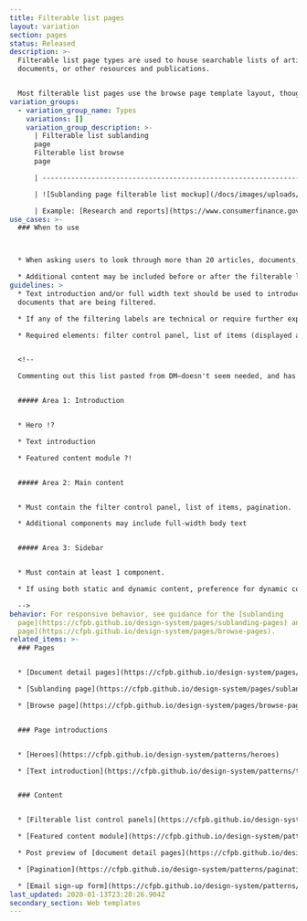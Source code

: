 ```yaml
---
title: Filterable list pages
layout: variation
section: pages
status: Released
description: >-
  Filterable list page types are used to house searchable lists of articles,
  documents, or other resources and publications.


  Most filterable list pages use the browse page template layout, though in rare cases they can be housed on a sublanding page template layout. The filterable list itself is composed of post preview components that link to individual document detail pages.
variation_groups:
  - variation_group_name: Types
    variations: []
    variation_group_description: >-
      | Filterable list sublanding
      page                                                                  |
      Filterable list browse
      page                                                                       |

      | ------------------------------------------------------------------------------------------------ | ------------------------------------------------------------------------------------------------- |

      | ![Sublanding page filterable list mockup](/docs/images/uploads/filterable-list-sublanding-wireframe.png)                                                                                                 | ![Browse page filterable list mockup](/docs/images/uploads/filterable-list-browse-wireframe.png)                  |

      | Example: [Research and reports](https://www.consumerfinance.gov/data-research/research-reports/) | Example: [Final rules](https://www.consumerfinance.gov/policy-compliance/rulemaking/final-rules/) |
use_cases: >-
  ### When to use



  * When asking users to look through more than 20 articles, documents, or resources.

  * Additional content may be included before or after the filterable list, but it is not encouraged. The filterable list should be the focus of the page.
guidelines: >
  * Text introduction and/or full width text should be used to introduce the
  documents that are being filtered.

  * If any of the filtering labels are technical or require further explanation (such as categories), a full width text element can be placed above the filter control panel to provide further explanation.

  * Required elements: filter control panel, list of items (displayed as post preview items) and pagination.


  <!--

  Commenting out this list pasted from DM—doesn't seem needed, and has some possibly outdated items


  ##### Area 1: Introduction


  * Hero !?

  * Text introduction

  * Featured content module ?!


  ##### Area 2: Main content


  * Must contain the filter control panel, list of items, pagination.

  * Additional components may include full-width body text


  ##### Area 3: Sidebar


  * Must contain at least 1 component.

  * If using both static and dynamic content, preference for dynamic content to appear above static content.

  -->
behavior: For responsive behavior, see guidance for the [sublanding
  page](https://cfpb.github.io/design-system/pages/sublanding-pages) and [browse
  page](https://cfpb.github.io/design-system/pages/browse-pages).
related_items: >-
  ### Pages


  * [Document detail pages](https://cfpb.github.io/design-system/pages/document-detail-pages)

  * [Sublanding page](https://cfpb.github.io/design-system/pages/sublanding-pages) 

  * [Browse page](https://cfpb.github.io/design-system/pages/browse-pages)


  ### Page introductions 


  * [Heroes](https://cfpb.github.io/design-system/patterns/heroes)

  * [Text introduction](https://cfpb.github.io/design-system/patterns/text-introductions)


  ### Content


  * [Filterable list control panels](https://cfpb.github.io/design-system/patterns/filterable-list-control-panels)

  * [Featured content module](https://cfpb.github.io/design-system/patterns/featured-content-module)

  * Post preview of [document detail pages](https://cfpb.github.io/design-system/pages/document-detail-pages)

  * [Pagination](https://cfpb.github.io/design-system/patterns/pagination)

  * [Email sign-up form](https://cfpb.github.io/design-system/patterns/e-mail-signup-forms)
last_updated: 2020-01-13T23:28:26.904Z
secondary_section: Web templates
---
```

